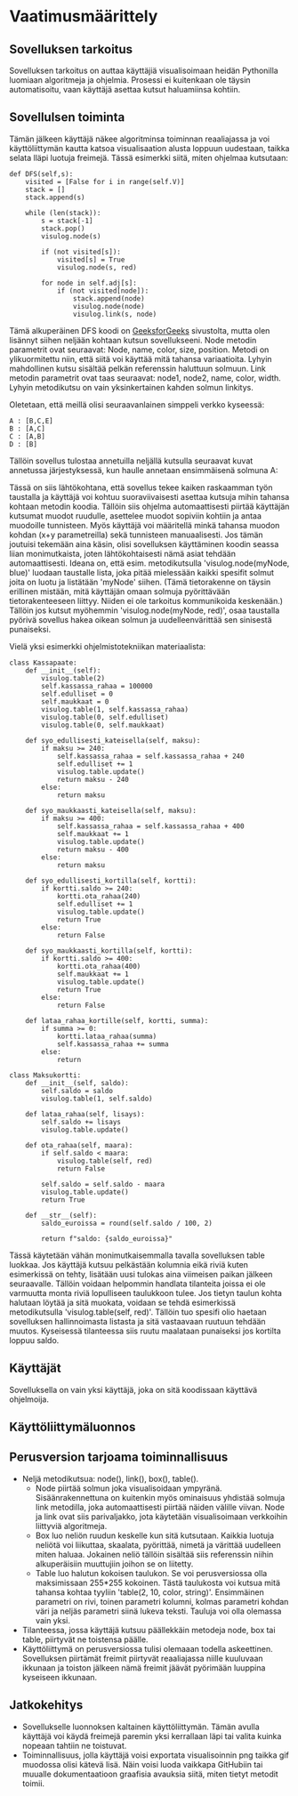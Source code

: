 # Vaatimusmäärittely

## Sovelluksen tarkoitus

Sovelluksen tarkoitus on auttaa käyttäjiä visualisoimaan heidän Pythonilla luomiaan algoritmeja ja ohjelmia. Prosessi ei kuitenkaan ole täysin automatisoitu, vaan käyttäjä asettaa kutsut haluamiinsa kohtiin.

## Sovellulsen toiminta

Tämän jälkeen käyttäjä näkee algoritminsa toiminnan reaaliajassa ja voi käyttöliittymän kautta katsoa visualisaation alusta loppuun uudestaan, taikka selata lläpi luotuja freimejä. Tässä esimerkki siitä, miten ohjelmaa kutsutaan:

    def DFS(self,s):           
        visited = [False for i in range(self.V)]
        stack = []
        stack.append(s)
 
        while (len(stack)):
            s = stack[-1]
            stack.pop()
            visulog.node(s)
 
            if (not visited[s]):
                visited[s] = True
                visulog.node(s, red)
 
            for node in self.adj[s]:
                if (not visited[node]):
                    stack.append(node)
                    visulog.node(node)
                    visulog.link(s, node)

Tämä alkuperäinen DFS koodi on [GeeksforGeeks](https://www.geeksforgeeks.org/iterative-depth-first-traversal/) sivustolta, mutta olen lisännyt siihen neljään kohtaan kutsun sovellukseeni. Node metodin parametrit ovat seuraavat: Node, name, color, size, position. Metodi on ylikuormitettu niin, että siitä voi käyttää mitä tahansa variaatioita. Lyhyin mahdollinen kutsu sisältää pelkän referenssin haluttuun solmuun. Link metodin parametrit ovat taas seuraavat: node1, node2, name, color, width. Lyhyin metodikutsu on vain yksinkertainen kahden solmun linkitys.

Oletetaan, että meillä olisi seuraavanlainen simppeli verkko kyseessä:
    
    A : [B,C,E]
    B : [A,C]
    C : [A,B]
    D : [B]

Tällöin sovellus tulostaa annetuilla neljällä kutsulla seuraavat kuvat annetussa järjestyksessä, kun haulle annetaan ensimmäisenä solmuna A:

Tässä on siis lähtökohtana, että sovellus tekee kaiken raskaamman työn taustalla ja käyttäjä voi kohtuu suoraviivaisesti asettaa kutsuja mihin tahansa kohtaan metodin koodia. Tällöin siis ohjelma automaattisesti piirtää käyttäjän kutsumat muodot ruudulle, asettelee muodot sopiviin kohtiin ja antaa muodoille tunnisteen. Myös käyttäjä voi määritellä minkä tahansa muodon kohdan (x+y parametreilla) sekä tunnisteen manuaalisesti. Jos tämän joutuisi tekemään aina käsin, olisi sovelluksen käyttäminen koodin seassa liian monimutkaista, joten lähtökohtaisesti nämä asiat tehdään automaattisesti. Ideana on, että esim. metodikutsulla 'visulog.node(myNode, blue)' luodaan taustalle lista, joka pitää mielessään kaikki spesifit solmut joita on luotu ja listätään 'myNode' siihen. (Tämä tietorakenne on täysin erillinen mistään, mitä käyttäjän omaan solmuja pyörittävään tietorakenteeseen liittyy. Niiden ei ole tarkoitus kommunikoida keskenään.) Tällöin jos kutsut myöhemmin 'visulog.node(myNode, red)', osaa taustalla pyörivä sovellus hakea oikean solmun ja uudelleenvärittää sen sinisestä punaiseksi.

Vielä yksi esimerkki ohjelmistotekniikan materiaalista:
   
    class Kassapaate:
        def __init__(self):
            visulog.table(2)
            self.kassassa_rahaa = 100000
            self.edulliset = 0
            self.maukkaat = 0
            visulog.table(1, self.kassassa_rahaa)
            visulog.table(0, self.edulliset)
            visulog.table(0, self.maukkaat)

        def syo_edullisesti_kateisella(self, maksu):
            if maksu >= 240:
                self.kassassa_rahaa = self.kassassa_rahaa + 240
                self.edulliset += 1
                visulog.table.update()
                return maksu - 240
            else:
                return maksu

        def syo_maukkaasti_kateisella(self, maksu):
            if maksu >= 400:
                self.kassassa_rahaa = self.kassassa_rahaa + 400
                self.maukkaat += 1
                visulog.table.update()
                return maksu - 400
            else:
                return maksu

        def syo_edullisesti_kortilla(self, kortti):
            if kortti.saldo >= 240:
                kortti.ota_rahaa(240)
                self.edulliset += 1
                visulog.table.update()
                return True
            else:
                return False

        def syo_maukkaasti_kortilla(self, kortti):
            if kortti.saldo >= 400:
                kortti.ota_rahaa(400)
                self.maukkaat += 1
                visulog.table.update()
                return True
            else:
                return False

        def lataa_rahaa_kortille(self, kortti, summa):
            if summa >= 0:
                kortti.lataa_rahaa(summa)
                self.kassassa_rahaa += summa
            else:
                return
    
    class Maksukortti:
        def __init__(self, saldo):
            self.saldo = saldo
            visulog.table(1, self.saldo)

        def lataa_rahaa(self, lisays):
            self.saldo += lisays
            visulog.table.update()

        def ota_rahaa(self, maara):
            if self.saldo < maara:
                visulog.table(self, red)
                return False

            self.saldo = self.saldo - maara
            visulog.table.update()
            return True

        def __str__(self):
            saldo_euroissa = round(self.saldo / 100, 2)
        
            return f"saldo: {saldo_euroissa}"

Tässä käytetään vähän monimutkaisemmalla tavalla sovelluksen table luokkaa. Jos käyttäjä kutsuu pelkästään kolumnia eikä riviä kuten esimerkissä on tehty, lisätään uusi tulokas aina viimeisen paikan jälkeen seuraavalle. Tällöin voidaan helpommin handlata tilanteita joissa ei ole varmuutta monta riviä lopulliseen taulukkoon tulee. Jos tietyn taulun kohta halutaan löytää ja sitä muokata, voidaan se tehdä esimerkissä metodikutsulla 'visulog.table(self, red)'. Tällöin tuo spesifi olio haetaan sovelluksen hallinnoimasta listasta ja sitä vastaavaan ruutuun tehdään muutos. Kyseisessä tilanteessa siis ruutu maalataan punaiseksi jos kortilta loppuu saldo.

## Käyttäjät

Sovelluksella on vain yksi käyttäjä, joka on sitä koodissaan käyttävä ohjelmoija.

## Käyttöliittymäluonnos

## Perusversion tarjoama toiminnallisuus

* Neljä metodikutsua: node(), link(), box(), table(). 
    * Node piirtää solmun joka visualisoidaan ympyränä. Sisäänrakennettuna on kuitenkin myös ominaisuus yhdistää solmuja link metodilla, joka automaattisesti piirtää näiden välille viivan. Node ja link ovat siis parivaljakko, jota käytetään visualisoimaan verkkoihin liittyviä algoritmeja.
    * Box luo neliön ruudun keskelle kun sitä kutsutaan. Kaikkia luotuja neliötä voi liikuttaa, skaalata, pyörittää, nimetä ja värittää uudelleen miten haluaa. Jokainen neliö tällöin sisältää siis referenssin niihin alkuperäisiin muuttujiin joihon se on liitetty.
    * Table luo halutun kokoisen taulukon. Se voi perusversiossa olla maksimissaan 255*255 kokoinen. Tästä taulukosta voi kutsua mitä tahansa kohtaa tyyliin 'table(2, 10, color, string)'. Ensimmäinen parametri on rivi, toinen parametri kolumni, kolmas parametri kohdan väri ja neljäs parametri siinä lukeva teksti. Tauluja voi olla olemassa vain yksi. 
* Tilanteessa, jossa käyttäjä kutsuu päällekkäin metodeja node, box tai table, piirtyvät ne toistensa päälle.
* Käyttöliittymä on perusversiossa tulisi olemaaan todella askeettinen. Sovelluksen piirtämät freimit piirtyvät reaaliajassa niille kuuluvaan ikkunaan ja toiston jälkeen nämä freimit jäävät pyörimään luuppina kyseiseen ikkunaan.

## Jatkokehitys

* Sovellukselle luonnoksen kaltainen käyttöliittymän. Tämän avulla käyttäjä voi käydä freimejä paremin yksi kerrallaan läpi tai valita kuinka nopeaan tahtiin ne toistuvat. 
* Toiminnallisuus, jolla käyttäjä voisi exportata visualisoinnin png taikka gif muodossa olisi kätevä lisä. Näin voisi luoda vaikkapa GitHubiin tai muualle dokumentaatioon graafisia avauksia siitä, miten tietyt metodit toimii.